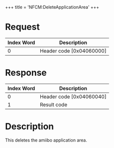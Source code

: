 +++
title = 'NFCM:DeleteApplicationArea'
+++

# Request

| Index Word | Description                |
|------------|----------------------------|
| 0          | Header code \[0x04060000\] |

# Response

| Index Word | Description                |
|------------|----------------------------|
| 0          | Header code \[0x04060040\] |
| 1          | Result code                |

# Description

This deletes the amiibo application area.
